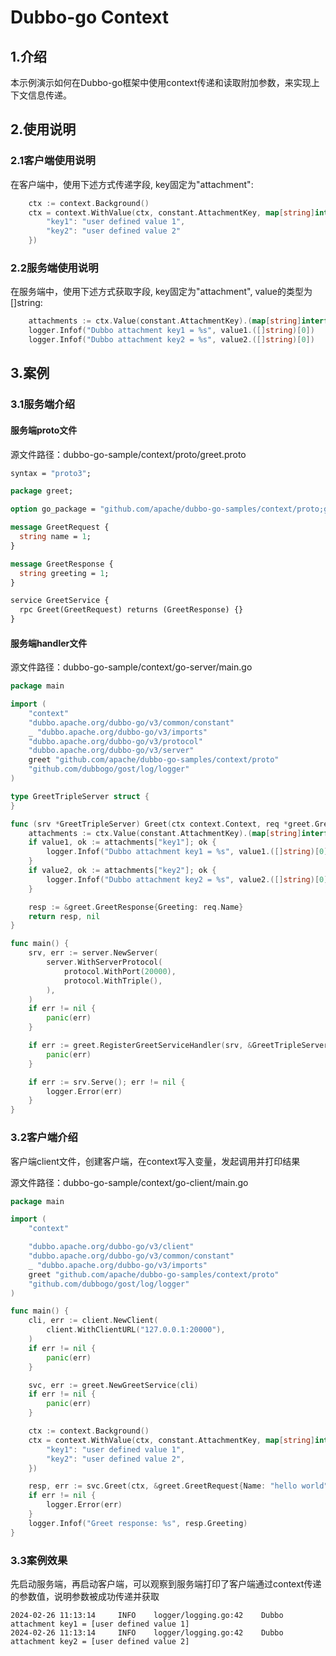 # Dubbo-go Context

## 1.介绍

本示例演示如何在Dubbo-go框架中使用context传递和读取附加参数，来实现上下文信息传递。

## 2.使用说明
### 2.1客户端使用说明

在客户端中，使用下述方式传递字段, key固定为"attachment":

```go
	ctx := context.Background()
	ctx = context.WithValue(ctx, constant.AttachmentKey, map[string]interface{}{
        "key1": "user defined value 1",
        "key2": "user defined value 2"
	})
```

### 2.2服务端使用说明

在服务端中，使用下述方式获取字段, key固定为"attachment", value的类型为[]string:
```go
    attachments := ctx.Value(constant.AttachmentKey).(map[string]interface{})
    logger.Infof("Dubbo attachment key1 = %s", value1.([]string)[0])
    logger.Infof("Dubbo attachment key2 = %s", value2.([]string)[0])
```

## 3.案例

### 3.1服务端介绍

#### 服务端proto文件

源文件路径：dubbo-go-sample/context/proto/greet.proto

```protobuf
syntax = "proto3";

package greet;

option go_package = "github.com/apache/dubbo-go-samples/context/proto;greet";

message GreetRequest {
  string name = 1;
}

message GreetResponse {
  string greeting = 1;
}

service GreetService {
  rpc Greet(GreetRequest) returns (GreetResponse) {}
}
```

#### 服务端handler文件

源文件路径：dubbo-go-sample/context/go-server/main.go

```go
package main

import (
	"context"
	"dubbo.apache.org/dubbo-go/v3/common/constant"
	_ "dubbo.apache.org/dubbo-go/v3/imports"
	"dubbo.apache.org/dubbo-go/v3/protocol"
	"dubbo.apache.org/dubbo-go/v3/server"
	greet "github.com/apache/dubbo-go-samples/context/proto"
	"github.com/dubbogo/gost/log/logger"
)

type GreetTripleServer struct {
}

func (srv *GreetTripleServer) Greet(ctx context.Context, req *greet.GreetRequest) (*greet.GreetResponse, error) {
	attachments := ctx.Value(constant.AttachmentKey).(map[string]interface{})
	if value1, ok := attachments["key1"]; ok {
		logger.Infof("Dubbo attachment key1 = %s", value1.([]string)[0])
	}
	if value2, ok := attachments["key2"]; ok {
		logger.Infof("Dubbo attachment key2 = %s", value2.([]string)[0])
	}

	resp := &greet.GreetResponse{Greeting: req.Name}
	return resp, nil
}

func main() {
	srv, err := server.NewServer(
		server.WithServerProtocol(
			protocol.WithPort(20000),
			protocol.WithTriple(),
		),
	)
	if err != nil {
		panic(err)
	}

	if err := greet.RegisterGreetServiceHandler(srv, &GreetTripleServer{}); err != nil {
		panic(err)
	}

	if err := srv.Serve(); err != nil {
		logger.Error(err)
	}
}
```

### 3.2客户端介绍

客户端client文件，创建客户端，在context写入变量，发起调用并打印结果

源文件路径：dubbo-go-sample/context/go-client/main.go

```go
package main

import (
	"context"

	"dubbo.apache.org/dubbo-go/v3/client"
	"dubbo.apache.org/dubbo-go/v3/common/constant"
	_ "dubbo.apache.org/dubbo-go/v3/imports"
	greet "github.com/apache/dubbo-go-samples/context/proto"
	"github.com/dubbogo/gost/log/logger"
)

func main() {
	cli, err := client.NewClient(
		client.WithClientURL("127.0.0.1:20000"),
	)
	if err != nil {
		panic(err)
	}

	svc, err := greet.NewGreetService(cli)
	if err != nil {
		panic(err)
	}

	ctx := context.Background()
	ctx = context.WithValue(ctx, constant.AttachmentKey, map[string]interface{}{
		"key1": "user defined value 1",
		"key2": "user defined value 2",
	})

	resp, err := svc.Greet(ctx, &greet.GreetRequest{Name: "hello world"})
	if err != nil {
		logger.Error(err)
	}
	logger.Infof("Greet response: %s", resp.Greeting)
}

```

### 3.3案例效果

先启动服务端，再启动客户端，可以观察到服务端打印了客户端通过context传递的参数值，说明参数被成功传递并获取

```
2024-02-26 11:13:14     INFO    logger/logging.go:42    Dubbo attachment key1 = [user defined value 1]
2024-02-26 11:13:14     INFO    logger/logging.go:42    Dubbo attachment key2 = [user defined value 2]
```


